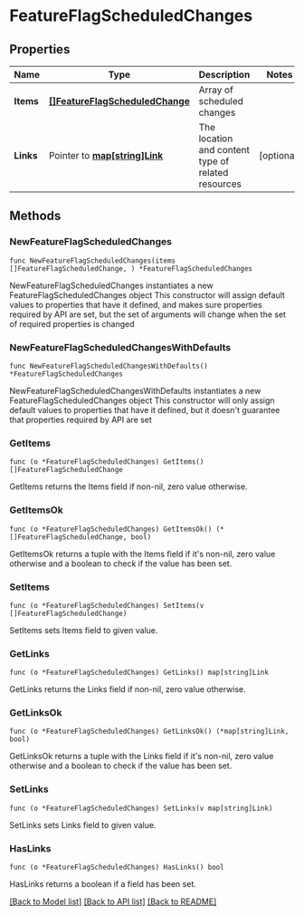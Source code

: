 # FeatureFlagScheduledChanges

## Properties

Name | Type | Description | Notes
------------ | ------------- | ------------- | -------------
**Items** | [**[]FeatureFlagScheduledChange**](FeatureFlagScheduledChange.md) | Array of scheduled changes | 
**Links** | Pointer to [**map[string]Link**](Link.md) | The location and content type of related resources | [optional] 

## Methods

### NewFeatureFlagScheduledChanges

`func NewFeatureFlagScheduledChanges(items []FeatureFlagScheduledChange, ) *FeatureFlagScheduledChanges`

NewFeatureFlagScheduledChanges instantiates a new FeatureFlagScheduledChanges object
This constructor will assign default values to properties that have it defined,
and makes sure properties required by API are set, but the set of arguments
will change when the set of required properties is changed

### NewFeatureFlagScheduledChangesWithDefaults

`func NewFeatureFlagScheduledChangesWithDefaults() *FeatureFlagScheduledChanges`

NewFeatureFlagScheduledChangesWithDefaults instantiates a new FeatureFlagScheduledChanges object
This constructor will only assign default values to properties that have it defined,
but it doesn't guarantee that properties required by API are set

### GetItems

`func (o *FeatureFlagScheduledChanges) GetItems() []FeatureFlagScheduledChange`

GetItems returns the Items field if non-nil, zero value otherwise.

### GetItemsOk

`func (o *FeatureFlagScheduledChanges) GetItemsOk() (*[]FeatureFlagScheduledChange, bool)`

GetItemsOk returns a tuple with the Items field if it's non-nil, zero value otherwise
and a boolean to check if the value has been set.

### SetItems

`func (o *FeatureFlagScheduledChanges) SetItems(v []FeatureFlagScheduledChange)`

SetItems sets Items field to given value.


### GetLinks

`func (o *FeatureFlagScheduledChanges) GetLinks() map[string]Link`

GetLinks returns the Links field if non-nil, zero value otherwise.

### GetLinksOk

`func (o *FeatureFlagScheduledChanges) GetLinksOk() (*map[string]Link, bool)`

GetLinksOk returns a tuple with the Links field if it's non-nil, zero value otherwise
and a boolean to check if the value has been set.

### SetLinks

`func (o *FeatureFlagScheduledChanges) SetLinks(v map[string]Link)`

SetLinks sets Links field to given value.

### HasLinks

`func (o *FeatureFlagScheduledChanges) HasLinks() bool`

HasLinks returns a boolean if a field has been set.


[[Back to Model list]](../README.md#documentation-for-models) [[Back to API list]](../README.md#documentation-for-api-endpoints) [[Back to README]](../README.md)


